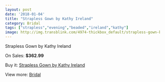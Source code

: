 ```yaml
---
layout: post
date: '2018-01-04'
title: "Strapless Gown by Kathy Ireland"
category: Bridal
tags: ["strapless","evening","beaded","ireland","kathy"]
image: http://img.transblink.com/4974-thickbox_default/strapless-gown-by-kathy-ireland.jpg
---
```

Strapless Gown by Kathy Ireland

On Sales: **$362.99**
<a href="https://www.transblink.com/en/bridal/1561-strapless-gown-by-kathy-ireland.html"><amp-img layout="responsive" width="600" height="600" src="//img.transblink.com/4974-thickbox_default/strapless-gown-by-kathy-ireland.jpg" alt="Strapless Gown by Kathy Ireland 0" /></a>
<a href="https://www.transblink.com/en/bridal/1561-strapless-gown-by-kathy-ireland.html"><amp-img layout="responsive" width="600" height="600" src="//img.transblink.com/4975-thickbox_default/strapless-gown-by-kathy-ireland.jpg" alt="Strapless Gown by Kathy Ireland 1" /></a>

Buy it: [Strapless Gown by Kathy Ireland](https://www.transblink.com/en/bridal/1561-strapless-gown-by-kathy-ireland.html "Strapless Gown by Kathy Ireland")

View more: [Bridal](https://www.transblink.com/en/3-bridal "Bridal")